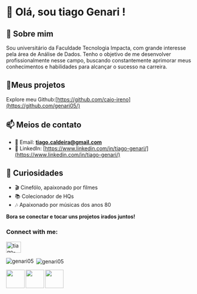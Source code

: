 # 👋 Olá, sou tiago Genari !

## 🎲 Sobre mim
Sou universitário da Faculdade Tecnologia Impacta, com grande interesse pela área de Análise de Dados. Tenho o objetivo de me desenvolver profissionalmente nesse campo, buscando constantemente aprimorar meus conhecimentos e habilidades para alcançar o sucesso na carreira.



## 📂Meus projetos

Explore meu Github:[https://github.com/caio-ireno](https://github.com/genari05/)

## 📫 Meios de contato



- 📧 Email: **tiago.caldeira@gmail.com**
- 💼 LinkedIn: [https://www.linkedin.com/in/tiago-genari/](https://www.linkedin.com/in/tiago-genari/)

## 🎥 Curiosidades

* 🎬 Cinefólo, apaixonado por filmes
* 📚 Colecionador de HQs
* 🎶 Apaixonado por músicas dos anos 80


**Bora se conectar e tocar uns projetos irados juntos!**

  <h3 align="left">Connect with me:</h3>
  <p align="left">
  <a href="https://linkedin.com/in/tiago-genari/" target="blank"><img align="center" src="https://raw.githubusercontent.com/rahuldkjain/github-profile-readme-generator/master/src/images/icons/Social/linked-in-alt.svg" alt="tiago-genari/" height="30" width="40" /></a>
  </p>

<div>
  <p><img align="left" src="https://github-readme-stats.vercel.app/api/top-langs?username=genari05&show_icons=true&locale=en&layout=compact&theme=dark" alt="genari05" /></p>
  <p>&nbsp;<img align="center" src="https://github-readme-stats.vercel.app/api?username=genari05&show_icons=true&locale=en&theme=dark" alt="genari05" /></p>
</div>


<div>
  <img align="left" src= "https://img.icons8.com/?size=100&id=Rc0Xn5AtE8kX&format=png&color=000000" height="50" width="50" />
  <img align="left" src= "https://img.icons8.com/?size=100&id=J0SgMWzAxqFj&format=png&color=000000" height="50" width="50" />
  <img align="left" src= "https://img.icons8.com/?size=100&id=9nLaR5KFGjN0&format=png&color=000000" height="50" width="50" />
</div>
